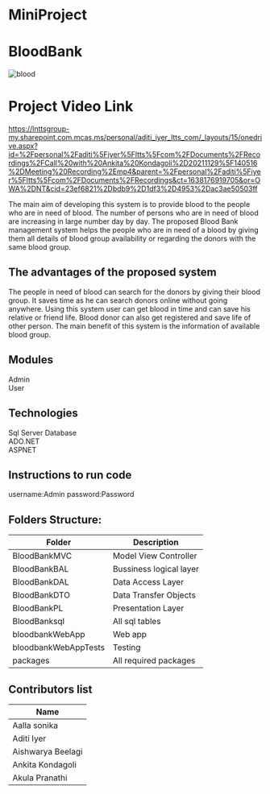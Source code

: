 # MiniProject

# BloodBank
![blood](https://user-images.githubusercontent.com/91585855/140869286-df834c2a-beb9-45a8-b471-4a43e9484b16.gif)


# Project Video Link


https://lnttsgroup-my.sharepoint.com.mcas.ms/personal/aditi_iyer_ltts_com/_layouts/15/onedrive.aspx?id=%2Fpersonal%2Faditi%5Fiyer%5Fltts%5Fcom%2FDocuments%2FRecordings%2FCall%20with%20Ankita%20Kondagoli%2D20211129%5F140516%2DMeeting%20Recording%2Emp4&parent=%2Fpersonal%2Faditi%5Fiyer%5Fltts%5Fcom%2FDocuments%2FRecordings&ct=1638176919705&or=OWA%2DNT&cid=23ef6821%2Dbdb9%2D1df3%2D4953%2Dac3ae50503ff

The main aim of developing this system is to provide blood to the people who are in need of blood.
The number of persons who are in need of blood are increasing in large number day by day.
The proposed Blood Bank management system helps the people who are in need of a blood by giving them 
all details of blood group availability or regarding the donors with the same blood group.
## The advantages of the proposed system
The people in need of blood can search for the donors by giving their blood group. It saves time as he can search donors online without going anywhere. 
Using this system user can get blood in time and can save his relative or friend life. Blood donor can also get registered and save life of other person. 
The main benefit of this system is the information of available blood group.
## Modules
Admin</br>
User</br>
## Technologies
Sql Server Database</br>
ADO.NET</br>
ASPNET</br>
## Instructions to run code
username:Admin
password:Password
## Folders Structure:
Folder | Description |
-------|------------|
BloodBankMVC |Model View Controller|
BloodBankBAL |Bussiness logical layer|
BloodBankDAL |Data Access Layer|
BloodBankDTO |Data Transfer Objects|
BloodBankPL  |Presentation Layer|
BloodBanksql |All sql tables|
bloodbankWebApp|Web app|
bloodbankWebAppTests|Testing|
packages|All required packages|

## Contributors list
Name |
-----|
Aalla sonika|
Aditi Iyer|
Aishwarya Beelagi|
Ankita Kondagoli|
Akula Pranathi|

